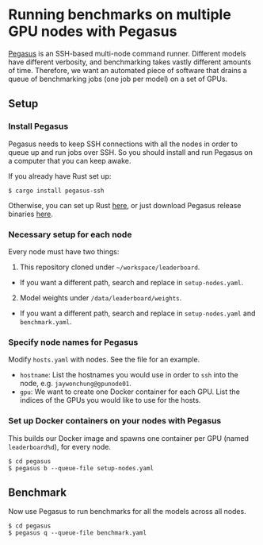 # Running benchmarks on multiple GPU nodes with Pegasus

[Pegasus](https://github.com/jaywonchung/pegasus) is an SSH-based multi-node command runner.
Different models have different verbosity, and benchmarking takes vastly different amounts of time.
Therefore, we want an automated piece of software that drains a queue of benchmarking jobs (one job per model) on a set of GPUs.

## Setup

### Install Pegasus

Pegasus needs to keep SSH connections with all the nodes in order to queue up and run jobs over SSH.
So you should install and run Pegasus on a computer that you can keep awake.

If you already have Rust set up:

```console
$ cargo install pegasus-ssh
```

Otherwise, you can set up Rust [here](https://www.rust-lang.org/tools/install), or just download Pegasus release binaries [here](https://github.com/jaywonchung/pegasus/releases/latest).

### Necessary setup for each node

Every node must have two things:

1. This repository cloned under `~/workspace/leaderboard`.
  - If you want a different path, search and replace in `setup-nodes.yaml`.
2. Model weights under `/data/leaderboard/weights`.
  - If you want a different path, search and replace in `setup-nodes.yaml` and `benchmark.yaml`.

### Specify node names for Pegasus

Modify `hosts.yaml` with nodes. See the file for an example.

- `hostname`: List the hostnames you would use in order to `ssh` into the node, e.g. `jaywonchung@gpunode01`.
- `gpu`: We want to create one Docker container for each GPU. List the indices of the GPUs you would like to use for the hosts.

### Set up Docker containers on your nodes with Pegasus

This builds our Docker image and spawns one container per GPU (named `leaderboard%d`), for every node.

```console
$ cd pegasus
$ pegasus b --queue-file setup-nodes.yaml
```

## Benchmark

Now use Pegasus to run benchmarks for all the models across all nodes.

```console
$ cd pegasus
$ pegasus q --queue-file benchmark.yaml
```
